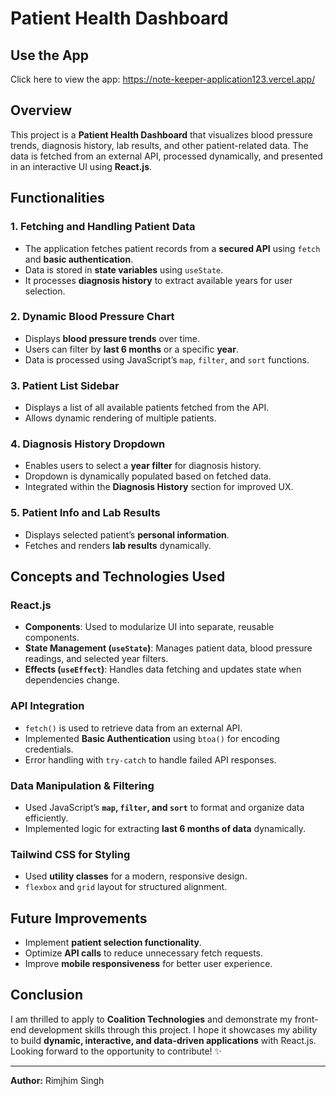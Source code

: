 # Patient Health Dashboard
## Use the App
Click here to view the app: https://note-keeper-application123.vercel.app/

## Overview
This project is a **Patient Health Dashboard** that visualizes blood pressure trends, diagnosis history, lab results, and other patient-related data. The data is fetched from an external API, processed dynamically, and presented in an interactive UI using **React.js**.

## Functionalities

### 1. **Fetching and Handling Patient Data**
- The application fetches patient records from a **secured API** using `fetch` and **basic authentication**.
- Data is stored in **state variables** using `useState`.
- It processes **diagnosis history** to extract available years for user selection.

### 2. **Dynamic Blood Pressure Chart**
- Displays **blood pressure trends** over time.
- Users can filter by **last 6 months** or a specific **year**.
- Data is processed using JavaScript’s `map`, `filter`, and `sort` functions.

### 3. **Patient List Sidebar**
- Displays a list of all available patients fetched from the API.
- Allows dynamic rendering of multiple patients.

### 4. **Diagnosis History Dropdown**
- Enables users to select a **year filter** for diagnosis history.
- Dropdown is dynamically populated based on fetched data.
- Integrated within the **Diagnosis History** section for improved UX.

### 5. **Patient Info and Lab Results**
- Displays selected patient’s **personal information**.
- Fetches and renders **lab results** dynamically.

## Concepts and Technologies Used

### **React.js**
- **Components**: Used to modularize UI into separate, reusable components.
- **State Management (`useState`)**: Manages patient data, blood pressure readings, and selected year filters.
- **Effects (`useEffect`)**: Handles data fetching and updates state when dependencies change.

### **API Integration**
- `fetch()` is used to retrieve data from an external API.
- Implemented **Basic Authentication** using `btoa()` for encoding credentials.
- Error handling with `try-catch` to handle failed API responses.

### **Data Manipulation & Filtering**
- Used JavaScript’s **`map`, `filter`, and `sort`** to format and organize data efficiently.
- Implemented logic for extracting **last 6 months of data** dynamically.

### **Tailwind CSS for Styling**
- Used **utility classes** for a modern, responsive design.
- `flexbox` and `grid` layout for structured alignment.

## Future Improvements
- Implement **patient selection functionality**.
- Optimize **API calls** to reduce unnecessary fetch requests.
- Improve **mobile responsiveness** for better user experience.

## Conclusion
I am thrilled to apply to **Coalition Technologies** and demonstrate my front-end development skills through this project. I hope it showcases my ability to build **dynamic, interactive, and data-driven applications** with React.js. Looking forward to the opportunity to contribute! ✨

---

**Author:** Rimjhim Singh

